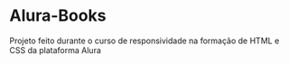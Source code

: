 # Alura-Books
Projeto feito durante o curso de responsividade na formação de HTML e CSS da plataforma Alura

